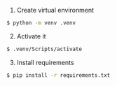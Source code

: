 1) Create virtual environment
```sh
$ python -m venv .venv
```
2) Activate it
```sh
$ .venv/Scripts/activate
```
3) Install requirements
```sh
$ pip install -r requirements.txt
```
